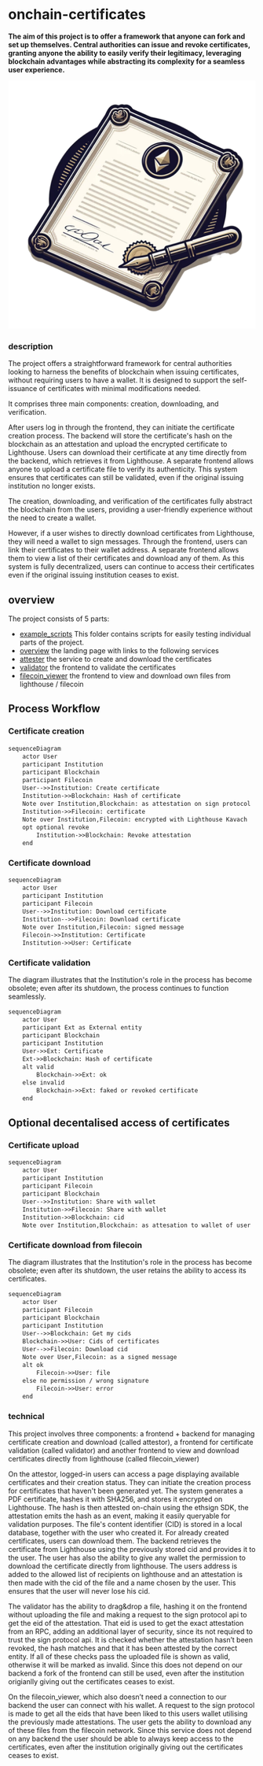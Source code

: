 # onchain-certificates

**The aim of this project is to offer a framework that anyone can fork and set up themselves. Central authorities can issue and revoke certificates, granting anyone the ability to easily verify their legitimacy, leveraging blockchain advantages while abstracting its complexity for a seamless user experience.** 

![logo](docs/images/logo.png)

### description

The project offers a straightforward framework for central authorities looking to harness the benefits of blockchain when issuing certificates, without requiring users to have a wallet. It is designed to support the self-issuance of certificates with minimal modifications needed.

It comprises three main components: creation, downloading, and verification.

After users log in through the frontend, they can initiate the certificate creation process. The backend will store the certificate's hash on the blockchain as an attestation and upload the encrypted certificate to Lighthouse. 
Users can download their certificate at any time directly from the backend, which retrieves it from Lighthouse.
A separate frontend allows anyone to upload a certificate file to verify its authenticity. This system ensures that certificates can still be validated, even if the original issuing institution no longer exists.

The creation, downloading, and verification of the certificates fully abstract the blockchain from the users, providing a user-friendly experience without the need to create a wallet.

However, if a user wishes to directly download certificates from Lighthouse, they will need a wallet to sign messages. Through the frontend, users can link their certificates to their wallet address. A separate frontend allows them to view a list of their certificates and download any of them. As this system is fully decentralized, users can continue to access their certificates even if the original issuing institution ceases to exist.

## overview 

The project consists of 5 parts:
- [example_scripts](example_scripts) This folder contains scripts for easily testing individual parts of the project.
- [overview](docs) the landing page with links to the following services
- [attester](attester) the service to create and download the certificates
- [validator](validator) the frontend to validate the certificates
- [filecoin_viewer](filecoin_viewer) the frontend to view and download own files from lighthouse / filecoin

## Process Workflow

### Certificate creation
```mermaid
sequenceDiagram
    actor User
    participant Institution
    participant Blockchain
    participant Filecoin
    User-->>Institution: Create certificate
    Institution->>Blockchain: Hash of certificate
    Note over Institution,Blockchain: as attestation on sign protocol
    Institution->>Filecoin: certificate
    Note over Institution,Filecoin: encrypted with Lighthouse Kavach 
    opt optional revoke
        Institution->>Blockchain: Revoke attestation
    end
```

### Certificate download
```mermaid
sequenceDiagram
    actor User
    participant Institution
    participant Filecoin
    User-->>Institution: Download certificate
    Institution-->>Filecoin: Download certificate
    Note over Institution,Filecoin: signed message 
    Filecoin->>Institution: Certificate
    Institution->>User: Certificate
```

### Certificate validation
The diagram illustrates that the Institution's role in the process has become obsolete; even after its shutdown, the process continues to function seamlessly.

```mermaid
sequenceDiagram
    actor User
    participant Ext as External entity
    participant Blockchain
    participant Institution
    User->>Ext: Certificate
    Ext->>Blockchain: Hash of certificate 
    alt valid
        Blockchain->>Ext: ok
    else invalid
        Blockchain->>Ext: faked or revoked certificate
    end
```

## Optional decentalised access of certificates

### Certificate upload
```mermaid
sequenceDiagram
    actor User
    participant Institution
    participant Filecoin
    participant Blockchain
    User-->>Institution: Share with wallet
    Institution->>Filecoin: Share with wallet
    Institution->>Blockchain: cid 
    Note over Institution,Blockchain: as attesation to wallet of user
```

### Certificate download from filecoin
The diagram illustrates that the Institution's role in the process has become obsolete; even after its shutdown, the user retains the ability to access its certificates.

```mermaid
sequenceDiagram
    actor User
    participant Filecoin
    participant Blockchain
    participant Institution
    User-->>Blockchain: Get my cids
    Blockchain->>User: Cids of certificates
    User-->>Filecoin: Download cid
    Note over User,Filecoin: as a signed message
    alt ok
        Filecoin->>User: file
    else no permission / wrong signature
        Filecoin->>User: error
    end
```

### technical

This project involves three components: a frontend + backend for managing certificate creation and download (called attestor), a frontend for certificate validation (called validator) and another frontend to view and download certificates directly from lighthouse (called filecoin_viewer)

On the attestor, logged-in users can access a page displaying available certificates and their creation status. They can initiate the creation process for certificates that haven't been generated yet. The system generates a PDF certificate, hashes it with SHA256, and stores it encrypted on Lighthouse. The hash is then attested on-chain using the ethsign SDK, the attestation emits the hash as an event, making it easily queryable for validation purposes.
The file's content identifier (CID) is stored in a local database, together with the user who created it.
For already created certificates, users can download them. The backend retrieves the certificate from Lighthouse using the previously stored cid and provides it to the user.
The user has also the ability to give any wallet the permission to download the certificate directly from lighthouse. The users address is added to the allowed list of recipients on lighthouse and an attestation is then made with the cid of the file and a name chosen by the user. This ensures that the user will never lose his cid.

The validator has the ability to drag&drop a file, hashing it on the frontend without uploading the file and making a request to the sign protocol api to get the eid of the attestation. 
That eid is used to get the exact attestation from an RPC, adding an additional layer of security, since its not required to trust the sign protocol api.
It is checked whether the attestation hasn’t been revoked, the hash matches and that it has been attested by the correct entity.
If all of these checks pass the uploaded file is shown as valid, otherwise it will be marked as invalid.
Since this does not depend on our backend a fork of the frontend can still be used, even after the institution origianlly giving out the certificates ceases to exist.

On the filecoin_viewer, which also doesn’t need a connection to our backend the user can connect with his wallet. A request to the sign protocol is made to get all the eids that have been liked to this users wallet utilising the previously made attestations. The user gets the ability to download any of these files from the filecoin network. Since this service does not depend on any backend the user should be able to always keep access to the certificates, even after the institution originally giving out the certificates ceases to exist.
